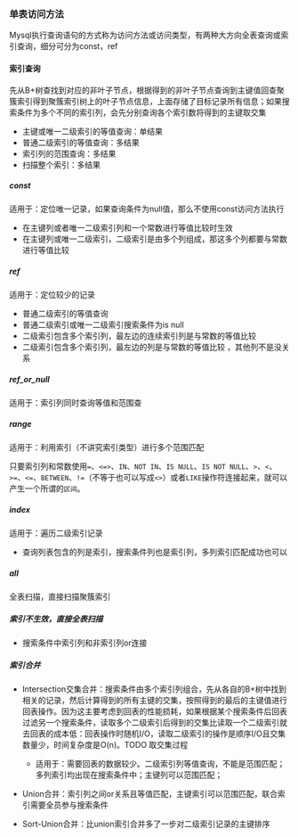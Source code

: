 ### 单表访问方法

Mysql执行查询语句的方式称为访问方法或访问类型，有两种大方向全表查询或索引查询，细分可分为const，ref

#### 索引查询

先从B+树查找到对应的非叶子节点，根据得到的非叶子节点查询到主键值回查聚簇索引得到聚簇索引树上的叶子节点信息，上面存储了目标记录所有信息；如果搜索条件为多个不同的索引列，会先分别查询各个索引数将得到的主键取交集

- 主键或唯一二级索引的等值查询：单结果
- 普通二级索引的等值查询：多结果
- 索引列的范围查询：多结果
- 扫描整个索引：多结果

##### const

适用于：定位唯一记录，如果查询条件为null值，那么不使用const访问方法执行

- 在主键列或者唯一二级索引列和一个常数进行等值比较时生效
- 在主键列或唯一二级索引，二级索引是由多个列组成，那这多个列都要与常数进行等值比较

##### ref

适用于：定位较少的记录

- 普通二级索引的等值查询
- 普通二级索引或唯一二级索引搜索条件为is null
- 二级索引包含多个索引列，最左边的连续索引列是与常数的等值比较 
- 二级索引包含多个索引列，最左边的列是与常数的等值比较 ，其他列不是没关系

##### ref_or_null

适用于：索引列同时查询等值和范围查

##### range

适用于：利用索引（不讲究索引类型）进行多个范围匹配

只要索引列和常数使用`=`、`<=>`、`IN`、`NOT IN`、`IS NULL`、`IS NOT NULL`、`>`、`<`、`>=`、`<=`、`BETWEEN`、`!=`（不等于也可以写成`<>`）或者`LIKE`操作符连接起来，就可以产生一个所谓的`区间`。

##### index

适用于：遍历二级索引记录

- 查询列表包含的列是索引，搜索条件列也是索引列，多列索引匹配成功也可以

##### all

全表扫描，直接扫描聚簇索引

##### 索引不生效，直接全表扫描

- 搜索条件中索引列和非索引列or连接

##### 索引合并

- Intersection交集合并：搜索条件由多个索引列组合，先从各自的B+树中找到相关的记录，然后计算得到的所有主键的交集，按照得到的最后的主键值进行回表操作。因为这主要考虑到回表的性能损耗，如果根据某个搜索条件后回表过滤另一个搜索条件，读取多个二级索引后得到的交集比读取一个二级索引就去回表的成本低：回表操作时随机I/O，读取二级索引的操作是顺序I/O且交集数量少，时间复杂度是O(n)。TODO 取交集过程
  - 适用于：需要回表的数据较少。二级索引列等值查询，不能是范围匹配；多列索引均出现在搜索条件中；主键列可以范围匹配；
- Union合并：索引列之间or关系且等值匹配，主键索引可以范围匹配，联合索引需要全员参与搜索条件

- Sort-Union合并：比union索引合并多了一步对二级索引记录的主键排序